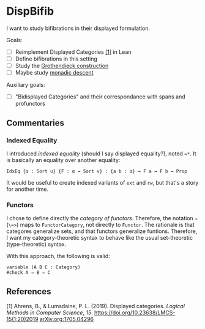 # DispBifib

I want to study bifibrations in their displayed formulation.

Goals:
- [ ] Reimplement Displayed Categories [[1]](#1) in Lean
- [ ] Define bifibrations in this setting
- [ ] Study the [Grothendieck construction][grot-cons]
- [ ] Maybe study [monadic descent][monadic-descent]

Auxiliary goals:
- [ ] "Bidisplayed Categories" and their correspondance with spans and
  profunctors

## Commentaries

### Indexed Equality

I introduced _indexed equality_ (should I say displayed equality?), noted `=*`.
It is basically an equality over another equality:
```lean
IdxEq {α : Sort u} {F : α → Sort v} : {a b : α} → F a → F b → Prop
```

It would be useful to create indexed variants of `ext` and `rw`, but that's a
story for another time.

### Functors

I chose to define directly the _category of functors_. Therefore, the notation
`⇒` (`\=>`) maps to `FunctorCategory`, not directly to `Functor`. The rationale
is that categores generalize sets, and that functors generalize funtions.
Therefore, I want my category-theoretic syntax to behave like the usual
set-theoretic (type-theoretic) syntax.

With this approach, the following is valid:
```lean
variable (A B C : Category)
#check A ⇒ B ⇒ C
```

## References

<a name="1">[1]</a> Ahrens, B., & Lumsdaine, P. L. (2019). Displayed categories. _Logical Methods in Computer Science_, _15_.
<https://doi.org/10.23638/LMCS-15(1:20)2019>
[arXiv.org:1705.04296](https://arxiv.org/abs/1705.04296)



[monadic-descent]: https://ncatlab.org/nlab/show/monadic+descent
[grot-cons]: https://ncatlab.org/nlab/show/Grothendieck+construction
